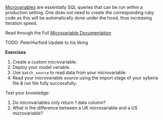 [Microvariables](https://github.com/avantcredit/analytics-microvariable-server) are essentially SQL queries that can be run within a production setting. 
One does not need to create the corresponding ruby code as this will be automatically done under the hood, thus increasing iteration speed.

Read through the Full [Microvariable Documentation](https://github.com/avantcredit/analytics-microvariable-server)

TODO: PeterHurford Update to his liking

**Exercises**
1. Create a custom microvariable.  
2. Deploy your model variable.
3. Use `batch_source` to read data from your microvariable.
4. Read your microvariable source using the import stage of your syberia file & run file fully successfully.   

Test your knowledge:
1. Do microvariables only return 1 data column?
2. What is the difference between a UK microvariable and a US microvariable?
